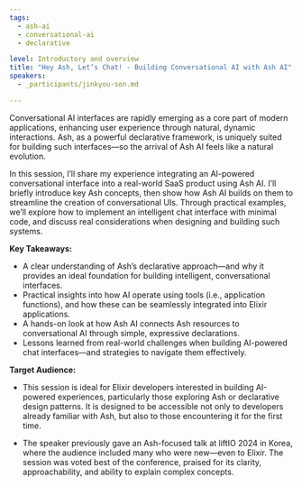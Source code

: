 ```yaml
---
tags: 
  - ash-ai
  - conversational-ai
  - declarative

level: Introductory and overview
title: "Hey Ash, Let’s Chat! - Building Conversational AI with Ash AI"
speakers: 
  - _participants/jinkyou-son.md

---
```

Conversational AI interfaces are rapidly emerging as a core part of modern applications, enhancing user experience through natural, dynamic interactions. Ash, as a powerful declarative framework, is uniquely suited for building such interfaces—so the arrival of Ash AI feels like a natural evolution.

In this session, I’ll share my experience integrating an AI-powered conversational interface into a real-world SaaS product using Ash AI. I’ll briefly introduce key Ash concepts, then show how Ash AI builds on them to streamline the creation of conversational UIs. Through practical examples, we’ll explore how to implement an intelligent chat interface with minimal code, and discuss real considerations when designing and building such systems.

**Key Takeaways:**

- A clear understanding of Ash’s declarative approach—and why it provides an ideal foundation for building intelligent, conversational interfaces.
- Practical insights into how AI operate using tools (i.e., application functions), and how these can be seamlessly integrated into Elixir applications.
- A hands-on look at how Ash AI connects Ash resources to conversational AI through simple, expressive declarations.
- Lessons learned from real-world challenges when building AI-powered chat interfaces—and strategies to navigate them effectively.

**Target Audience:**

- This session is ideal for Elixir developers interested in building AI-powered experiences, particularly those exploring Ash or declarative design patterns. It is designed to be accessible not only to developers already familiar with Ash, but also to those encountering it for the first time.

- The speaker previously gave an Ash-focused talk at liftIO 2024 in Korea, where the audience included many who were new—even to Elixir. The session was voted best of the conference, praised for its clarity, approachability, and ability to explain complex concepts.

